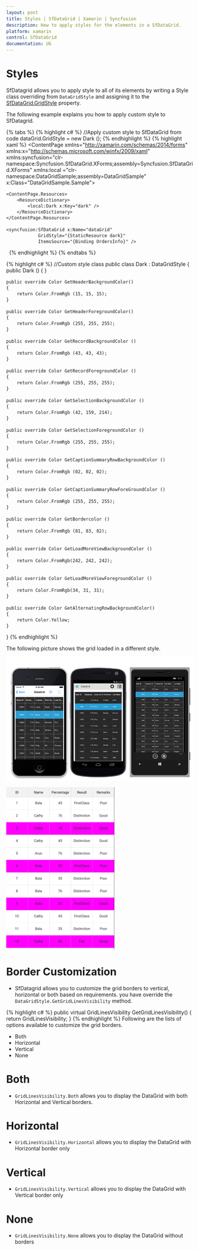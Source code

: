```yaml
---
layout: post
title: Styles | SfDataGrid | Xamarin | Syncfusion
description: How to apply styles for the elements in a SfDataGrid.
platform: xamarin
control: SfDataGrid
documentation: UG
---
```


# Styles

SfDatagrid allows you to apply style to all of its elements by writing a Style class overriding from `DataGridStyle` and assigning it to the [SfDataGrid.GridStyle](http://help.syncfusion.com/cr/cref_files/xamarin/sfdatagrid/Syncfusion.SfDataGrid.XForms~Syncfusion.SfDataGrid.XForms.SfDataGrid~GridStyle.html) property.
  
The following example explains you how to apply custom style to SfDatagrid.

{% tabs %}
{% highlight c# %}
//Apply custom style to SfDataGrid from code
dataGrid.GridStyle = new Dark ();
{% endhighlight %}
{% highlight xaml %}
<ContentPage xmlns="http://xamarin.com/schemas/2014/forms"
             xmlns:x="http://schemas.microsoft.com/winfx/2009/xaml"
             xmlns:syncfusion="clr-namespace:Syncfusion.SfDataGrid.XForms;assembly=Syncfusion.SfDataGrid.XForms"
             xmlns:local ="clr-namespace:DataGridSample;assembly=DataGridSample"
             x:Class="DataGridSample.Sample">

    <ContentPage.Resources>
        <ResourceDictionary>
            <local:Dark x:Key="dark" />
        </ResourceDictionary>
    </ContentPage.Resources>

    <syncfusion:SfDataGrid x:Name="dataGrid"
                GridStyle="{StaticResource dark}"
                ItemsSource="{Binding OrdersInfo}" />
</ContentPage> 
{% endhighlight %}
{% endtabs %}

{% highlight c# %}
//Custom style class
public class Dark : DataGridStyle
{
    public Dark ()
    {
    }

    public override Color GetHeaderBackgroundColor()
    {
        return Color.FromRgb (15, 15, 15);
    }

    public override Color GetHeaderForegroundColor()
    {
        return Color.FromRgb (255, 255, 255);
    }

    public override Color GetRecordBackgroundColor ()
    {
        return Color.FromRgb (43, 43, 43);
    }

    public override Color GetRecordForegroundColor ()
    {
        return Color.FromRgb (255, 255, 255);
    }

    public override Color GetSelectionBackgroundColor ()
    {
        return Color.FromRgb (42, 159, 214);
    }

    public override Color GetSelectionForegroundColor ()
    {
        return Color.FromRgb (255, 255, 255);
    }

    public override Color GetCaptionSummaryRowBackgroundColor ()
    {
        return Color.FromRgb (02, 02, 02);
    }

    public override Color GetCaptionSummaryRowForeGroundColor ()
    {
        return Color.FromRgb (255, 255, 255);
    }

    public override Color GetBordercolor ()
    {
        return Color.FromRgb (81, 83, 82);
    }

    public override Color GetLoadMoreViewBackgroundColor ()
    {
        return Color.FromRgb(242, 242, 242);
    }

    public override Color GetLoadMoreViewForegroundColor ()
    {
        return Color.FromRgb(34, 31, 31);
    }
    
    public override Color GetAlternatingRowBackgroundColor()
    {
        return Color.Yellow;
    }
} 
{% endhighlight %}

The following picture shows the grid loaded in a different style.

![](SfDataGrid_images/Style.png)

![](SfDataGrid_images/AlternatingStyle1.png)

# Border Customization

* SfDatagrid allows you to customize the grid borders to vertical, horizontal or both based on requirements. you have override the `DataGridStyle.GetGridLinesVisibility`
method. 

{% highlight c# %}
public virtual GridLinesVisibility GetGridLinesVisibility()
{
    return GridLinesVisibility;
} 
{% endhighlight %}
Following are the lists of options available to customize the grid borders.

* Both
* Horizontal
* Vertical
* None

# Both

*  `GridLinesVisibility.Both` allows you to display the DataGrid with both Horizontal and Vertical borders.

# Horizontal

* `GridLinesVisibility.Horizontal` allows you to display the DataGrid with Horizontal border only

# Vertical

* `GridLinesVisibility.Vertical` allows you to display the DataGrid with Vertical border only

# None

* `GridLinesVisibility.None` allows you to display the DataGrid without borders



